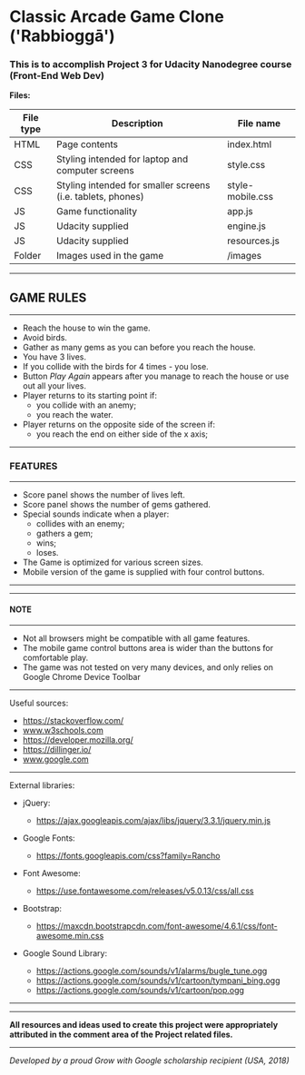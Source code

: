 # **Classic Arcade Game Clone ('Rabbioggā')**

### This is to accomplish Project 3 for Udacity Nanodegree course (Front-End Web Dev)
**Files:**

| File type | Description | File name |
| ------ | ------ |------ |
| HTML | Page contents | index.html|
| CSS | Styling intended for laptop and computer screens | style.css |
| CSS | Styling intended for smaller screens (i.e. tablets, phones) | style-mobile.css |
| JS | Game functionality | app.js |
| JS | Udacity supplied | engine.js |
| JS | Udacity supplied | resources.js |
| Folder | Images used in the game | /images |

----
## **GAME RULES**
----
* Reach the house to win the game.
* Avoid birds.
* Gather as many gems as you can before you reach the house.
* You have 3 lives.
* If you collide with the birds for 4 times - you lose.
* Button _Play Again_ appears after you manage to reach the house or use out all your lives.
* Player returns to its starting point if:
    - you collide with an anemy;
    - you reach the water.
* Player returns on the opposite side of the screen if:
    - you reach the end on either side of the x axis;
----
### **FEATURES**
----
* Score panel shows the number of lives left.
* Score panel shows the number of gems gathered.
* Special sounds indicate when a player:
    - collides with an enemy;
    - gathers a gem;
    - wins;
    - loses.
* The Game is optimized for various screen sizes.
* Mobile version of the game is supplied with four control buttons.
----
----
#### **NOTE**
----
* Not all browsers might be compatible with all game features.
* The mobile game control buttons area is wider than the buttons for comfortable play.
* The game was not tested on very many devices, and only relies on Google Chrome Device Toolbar
----

Useful sources:
- https://stackoverflow.com/
- www.w3schools.com
- https://developer.mozilla.org/
- https://dillinger.io/
- www.google.com
----
External libraries:
- jQuery:
    - https://ajax.googleapis.com/ajax/libs/jquery/3.3.1/jquery.min.js

- Google Fonts:
    - https://fonts.googleapis.com/css?family=Rancho

- Font Awesome:
    - https://use.fontawesome.com/releases/v5.0.13/css/all.css
    
- Bootstrap:
    - https://maxcdn.bootstrapcdn.com/font-awesome/4.6.1/css/font-awesome.min.css

- Google Sound Library:
    - https://actions.google.com/sounds/v1/alarms/bugle_tune.ogg
    - https://actions.google.com/sounds/v1/cartoon/tympani_bing.ogg
    - https://actions.google.com/sounds/v1/cartoon/pop.ogg
----
----
**All resources and ideas used to create this project were appropriately attributed in the comment area of the Project related files.**

----
_Developed by a proud Grow with Google scholarship recipient (USA, 2018)_


